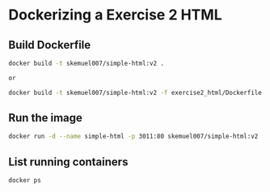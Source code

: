 
# Dockerizing a Exercise 2 HTML
## Build Dockerfile

```bash
docker build -t skemuel007/simple-html:v2 .

or 

docker build -t skemuel007/simple-html:v2 -f exercise2_html/Dockerfile .
```

## Run the image
```bash
docker run -d --name simple-html -p 3011:80 skemuel007/simple-html:v2

```

## List running containers

```bash
docker ps
```